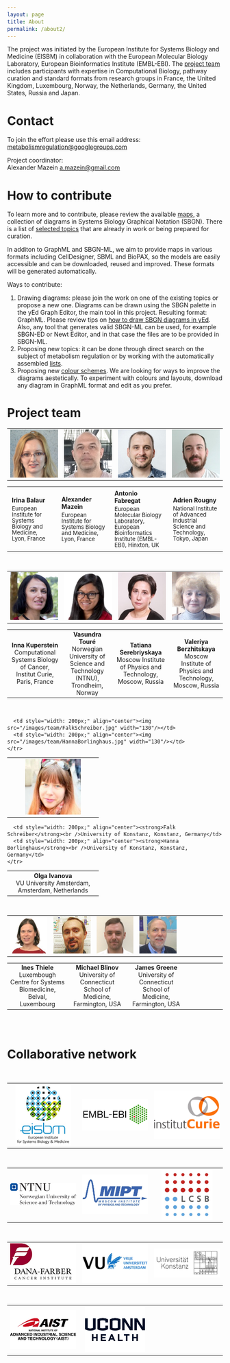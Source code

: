 ```yaml
---
layout: page
title: About
permalink: /about2/
---
```


The project was initiated by the European Institute for Systems Biology and Medicine (EISBM) in collaboration with the European Molecular Biology Laboratory, European Bioinformatics Institute (EMBL-EBI). The [project team](/team/) includes participants with expertise in Computational Biology, pathway curation and standard formats from research groups in 
France, 
the United Kingdom, 
Luxembourg, 
Norway, 
the Netherlands, 
Germany, 
the United States, 
Russia 
and 
Japan.

# Contact

To join the effort please use this email address:  
[metabolismregulation@googlegroups.com](mailto:metabolismregulation@googlegroups.com)  

Project coordinator:  
Alexander Mazein [a.mazein@gmail.com](mailto:a.mazein@gmail.com)

# How to contribute

To learn more and to contribute, please review the available [maps](/gallery/), a collection of diagrams in Systems Biology Graphical Notation (SBGN). There is a list of [selected topics](/lists/) that are already in work or being prepared for curation. 

In additon to GraphML and SBGN-ML, we aim to provide maps in various formats including CellDesigner, SBML and BioPAX, so the models are easily accessible and can be downloaded, reused and improved. These formats will be generated automatically.

Ways to contribute: 
1. Drawing diagrams: please join the work on one of the existing topics or propose a new one. Diagrams can be drawn using the SBGN palette in the yEd Graph Editor, the main tool in this project. Resulting format: GraphML. Please review tips on [how to draw SBGN diagrams in yEd](/help/). Also, any tool that generates valid SBGN-ML can be used, for example SBGN-ED or Newt Editor, and in that case the files are to be provided in SBGN-ML.
2. Proposing new topics: it can be done through direct search on the subject of metabolism regulation or by working with the automatically assembled [lists](/lists/).
3. Proposing new [colour schemes](/colours/). We are looking for ways to improve the diagrams aestetically. To experiment with colours and layouts, download any diagram in GraphML format and edit as you prefer. 

# Project team

<table>
    <tr>
      <td style="width: 200px;" align="center"><img src="/images/team/IrinaBalaur.jpg" width="130"/></td>
      <td style="width: 200px;" align="center"><img src="/images/team/AlexanderMazein.jpg" width="130"/></td>
      <td style="width: 200px;" align="center"><img src="/images/team/AntonioFabregat.jpg" width="130"/></td>
      <td style="width: 200px;" align="center"><img src="/images/team/AdrienRougny.jpg" width="130"/></td>
    </tr>
</table>
<table>
    <tr>
      <td style="width: 200px;"><p style="margin:4px;"><strong>Irina Balaur</strong></p><p style="margin:4px; line-height:100%;"><font size="2">European Institute for Systems Biology and Medicine, Lyon, France</font></p></td>
      <td style="width: 200px;"><p style="margin:4px;"><strong>Alexander Mazein</strong></p><p style="margin:4px; line-height:100%;"><font size="2">European Institute for Systems Biology and Medicine, Lyon, France</font></p></td>
      <td style="width: 200px;"><p style="margin:4px;"><strong>Antonio Fabregat</strong></p><p style="margin:4px; line-height:100%;"><font size="2">European Molecular Biology Laboratory, European Bioinformatics Institute (EMBL-EBI), Hinxton, UK</font></p></td>
      <td style="width: 200px;"><p style="margin:4px;"><strong>Adrien Rougny</strong></p><p style="margin:4px; line-height:100%;"><font size="2">National Institute of Advanced Industrial Science and Technology, Tokyo, Japan</font></p></td>
    </tr>
</table>

<br />

<table>
    <tr>
      <td style="width: 200px;" align="center"><img src="/images/team/InnaKuperstein.jpg" width="130"/></td>
      <td style="width: 200px;" align="center"><img src="/images/team/VasundraToure.jpg" width="130"/></td>
      <td style="width: 200px;" align="center"><img src="/images/team/TatianaSerebriiskaia.jpg" width="130"/></td>
      <td style="width: 200px;" align="center"><img src="/images/team/ValeriyaBerzhitskaya.jpg" width="130"/></td>
    </tr>
</table>
<table>
    <tr>
      <td style="width: 200px;" align="center"><strong>Inna Kuperstein</strong><br />Computational Systems Biology of Cancer, Institut Curie, Paris, France</td>
      <td style="width: 200px;" align="center"><strong>Vasundra Touré</strong><br />Norwegian University of Science and Technology (NTNU), Trondheim, Norway</td>
      <td style="width: 220px;" align="center"><strong>Tatiana Serebriyskaya</strong><br />Moscow Institute of Physics and Technology, Moscow, Russia</td>
      <td style="width: 200px;" align="center"><strong>Valeriya Berzhitskaya</strong><br />Moscow Institute of Physics and Technology, Moscow, Russia</td>
    </tr>
</table>

<br />

<table>
    <tr>
      <td style="width: 200px;" align="center"><img src="/images/team/OlgaIvanova.jpg" width="130"/></td>
      
      <td style="width: 200px;" align="center"><img src="/images/team/FalkSchreiber.jpg" width="130"/></td>
      <td style="width: 200px;" align="center"><img src="/images/team/HannaBorlinghaus.jpg" width="130"/></td>
    </tr>
</table>
<table>
    <tr>
      <td style="width: 200px;" align="center"><strong>Olga Ivanova</strong><br />VU University Amsterdam, Amsterdam, Netherlands</td>
      
      <td style="width: 200px;" align="center"><strong>Falk Schreiber</strong><br />University of Konstanz, Konstanz, Germany</td>
      <td style="width: 200px;" align="center"><strong>Hanna Borlinghaus</strong><br />University of Konstanz, Konstanz, Germany</td>
    </tr>
</table>

<br />

<table>
    <tr>
      <td style="width: 200px;" align="center"><img src="/images/team/InesThiele.jpg" width="130"/></td>
      <td style="width: 200px;" align="center"><img src="/images/team/MichaelBlinov.jpg" width="130"/></td>
      <td style="width: 200px;" align="center"><img src="/images/team/JamesGreene.jpg" width="130"/></td>
      <td style="width: 200px;" align="center"><img src="/images/team/CharlesAuffray.jpg" width="130"/></td>
      <td style="width: 200px;" align="center"> </td>
    </tr>
</table>
<table>
    <tr>
      <td style="width: 200px;" align="center"><strong>Ines Thiele</strong><br />Luxembough Centre for Systems Biomedicine, Belval, Luxembourg</td>
      <td style="width: 200px;" align="center"><strong>Michael Blinov</strong><br />University of Connecticut School of Medicine, Farmington, USA</td>
      <td style="width: 200px;" align="center"><strong>James Greene</strong><br />University of Connecticut School of Medicine, Farmington, USA</td>
      <td style="width: 200px;" align="center"> </td>
    </tr>
</table>



<br />

<!--<td style="width: 200px;" align="center"><strong>Bertrand De Meulder</strong><br />European Institute for Systems Biology and Medicine, Lyon, France</td>
<td style="width: 200px;" align="center"><strong>Augustin Luna</strong><br />Dana-Farber Cancer Institute, Harvard Medical School, Boston, USA</td>
<td style="width: 200px;" align="center"><font size="3"><strong>Huaiyu Mi</strong><br />University of Southern California, Keck School of Medicine, Los Angeles, USA</font></td>-->

<br />

# Collaborative network

<br />

<table>
    <tr>
      <td width="260" align="center"><img src="/images/logos/eisbm_logo.jpg" width="130"/></td>
      <td width="260" align="center"><img src="/images/logos/embl-ebi_logo.jpg" width="220"/></td>
      <td width="260" align="center"><img src="/images/logos/institut_curie_logo.jpg" width="160"/></td>
    </tr>
</table>

<!--<td width="320" align="center"><img src="/images/logos/lcsb_logo.jpg" width="140"/></td>-->

<br />

<table>
    <tr>
      <td style="width:260px;" align="center"><img src="/images/logos/ntnu_logo.jpg" width="200"/></td>
      <td style="width:260px;" align="center"><img src="/images/logos/mipt_logo.jpg" width="190"/></td>
      <td style="width:260px;" align="center"><img src="/images/logos/lcsb_logo.jpg" width="120"/></td>
    </tr>
</table>

<br />

<table>
    <tr>
      <td style="width:260px;" align="center"><img src="/images/logos/dfci.jpg" width="170"/></td>
      <td style="width:260px;" align="center"><img src="/images/logos/vu_logo.jpg" width="220"/></td>
      <td style="width:260px;" align="center"><img src="/images/logos/konstanz_logo.jpg" width="220"/></td>
    </tr>
</table>

<br />

<table>
    <tr>
      <td style="width:260px;" align="center"><img src="/images/logos/aist_logo.jpg" width="180"/></td>
      <td style="width:260px;" align="center"><img src="/images/logos/uconn_logo.jpg" width="140"/></td>
      <td style="width:260px;" align="center"> </td>
    </tr>
</table>

<br />

<!--<td style="width:260px;" align="center"><img src="/images/logos/usc_logo.jpg" width="240"/></td>-->

